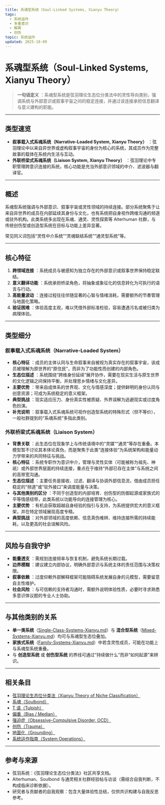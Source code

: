```yaml
---
title: 系魂型系统（Soul-Linked Systems, Xianyu Theory）
tags:
  - 系统运作
  - 多重意识
  - 解离
  - 创伤
topic: 系统运作
updated: 2025-10-09
---
```


# 系魂型系统（Soul-Linked Systems, Xianyu Theory）

>  **一句话定义** ：系魂型系统是弦羽理论生态位分类法中的灵性导向类别，强调系统与外部意识或叙事宇宙之间的稳定连接，并通过该连接承担信息翻译与意义建构的职能。

---

## 类型速览

-  **叙事载入式系魂系统（Narrative-Loaded System, Xianyu Theory）** ：弦羽理论中以来自异世界或虚构叙事宇宙的身份为核心的系统，其成员作为完整故事的载体在系统内生活与互动。
-  **外联桥梁式系魂系统（Liaison System, Xianyu Theory）** ：弦羽理论中专职管理跨意识连接的系统，核心功能是充当外部意识领域的中介、滤波器与翻译官。

---

## 概述

系魂型系统强调与外部意识、叙事宇宙或灵性领域的持续连接。部分系统聚焦于让来自异世界的成员在内部延续其身份与文化，也有系统把自身视作跨维沟通的频道或驻外机构。此类系统多出现在系魂、通灵、灵性探索等 Alterhuman 社群，与传统创伤型或创造型系统在目标与功能上差异显著。

常见同义词包括“灵性中介系统”“灵魂联结系统”“通灵型系统”等。

---

## 核心特征

1.  **跨领域连接** ：系统成员与被感知为独立存在的外部意识或叙事世界保持稳定联结。
2.  **意义翻译功能** ：系统承担桥梁角色，将抽象或象征化的信息转化为可执行的语言与行动。
3.  **高能量波动** ：连接过程往往伴随显著的心智与情绪消耗，需要额外的节奏管理与地面化策略。
4.  **验证困难** ：体验高度主观，难以凭借外部标准检验，容易遭遇污名或被归类为病理体验。

---

## 类型细分

### 叙事载入式系魂系统（Narrative-Loaded System）

-  **核心特征** ：成员的主体认同与生命叙事来自被视为真实存在的叙事宇宙，该成员被理解为原世界的“原住民”，而非为了功能性而创建的内部角色。
-  **生态位描述** ：系统围绕“跨维身份延续”展开协作，需要在现实生活与原生世界的文化逻辑之间保持平衡，并处理思乡情绪与文化差异。
-  **主要优势** ：带来自成体系的世界观、文化与情感深度；提供鲜明的身份认同与创意资源；可成为系统稳定的意义框架。
-  **典型挑战** ：现实适应压力、身份真实性被质疑、外界误解为逃避现实或过度角色扮演。
-  **补充说明** ：叙事载入式系魂系统可视作创造型系统的特殊形式（但不等价），一般社群提到的“系魂系统”多指此类别。

### 外联桥梁式系魂系统（Liaison System）

-  **背景关联** ：此生态位在现象学上与传统语境中的“灵媒”“通灵”等存在重叠。本模型暂不讨论其本体论真伪，而是聚焦于此类“连接体验”为系统架构和能量动力学带来的共同特征与挑战。
-  **核心特征** ：系统专职作为意识中介，管理与灵性实体（可能被称为祖先、神祇）或外部世界层面的持续连接，重点在于维持“外部已存在主体”与系统之间的高带宽沟通。
-  **生态位描述** ：主要任务是接收、过滤、翻译与协调外部信息流，借由成员担任稳定的“频道”或“驻外接口”来调度能量与决策。
-  **与其他类别的区分** ：不同于创造型的内部培育、创伤型的防御起源或家族式的平等情感纽带，此类系统以功能导向的连接管理为核心。
-  **主要优势** ：有机会获取超越自身经验的指引与支持，为系统提供宏大的意义框架，并在特定领域展现高度专精。
-  **典型挑战** ：对外部领域的高度依赖、信息真伪难辨、维持连接所需的持续能耗，以及更高的社会误解风险。

---

## 风险与自我守护

-  **能量透支** ：需规划连接频率与恢复机制，避免系统长期过载。
-  **边界模糊** ：建议建立内部协议，明确外部意识与系统主体的责任范围与决策权限。
-  **叙事依赖** ：过度仰赖外部解释框架可能阻碍系统发展自身的元模型，需要留意自主性维护。
-  **社会风险** ：与可信赖的支持者沟通时，需额外说明体验性质，必要时寻求熟悉多意识体议题的专业人士协助。

---

## 与其他类别的关系

-  **单一类系统**（[Single-Class-Systems-Xianyu.md](Single-Class-Systems-Xianyu.md)）与 **混合型系统**（[Mixed-Systems-Xianyu.md](Mixed-Systems-Xianyu.md)）均可与系魂型生态位叠加。
-  **家族式系统**（[Family-Systems-Xianyu.md](Family-Systems-Xianyu.md)）中若含灵性成员，可能在功能上与系魂型系统重叠。
-  与 **创造型系统** 或 **创伤型系统** 的界线可通过“持续做什么”而非“如何起源”来辨识。

---

## 相关条目

- [弦羽理论生态位分类法（Xianyu Theory of Niche Classification）](Xianyu-Theory-Niche-Classification.md)
- [系魂（Soulbond）](Soulbond.md)
- [T 语（Tulpish）](Tulpish.md)
- [偏重（Bias / Median）](Bias.md)
- [强迫症（Obsessive-Compulsive Disorder, OCD）](OCD.md)
- [创伤（Trauma）](Trauma.md)
- [地面化（Grounding）](Grounding.md)
- [系统运作指南（System Operations）](System-Operations.md)

---

## 参考与来源

-  弦羽系统：《弦羽理论生态位分类法》社区共享文档。
-  Alterhuman、Soulbond 与通灵相关社群经验帖与访谈（需结合自我判断，不构成临床诊断依据）。
-  研究者与贡献者的自我观察：包含大量体验性总结，仅供共识构建与自我反思参考。
